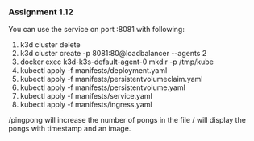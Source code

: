 ### Assignment 1.12

You can use the service on port :8081 with following:

1. k3d cluster delete
2. k3d cluster create -p 8081:80@loadbalancer --agents 2
3. docker exec k3d-k3s-default-agent-0 mkdir -p /tmp/kube
4. kubectl apply -f manifests/deployment.yaml
5. kubectl apply -f manifests/persistentvolumeclaim.yaml
6. kubectl apply -f manifests/persistentvolume.yaml 
7. kubectl apply -f manifests/service.yaml 
8. kubectl apply -f manifests/ingress.yaml 

/pingpong will increase the number of pongs in the file / will display the pongs with timestamp and an image.